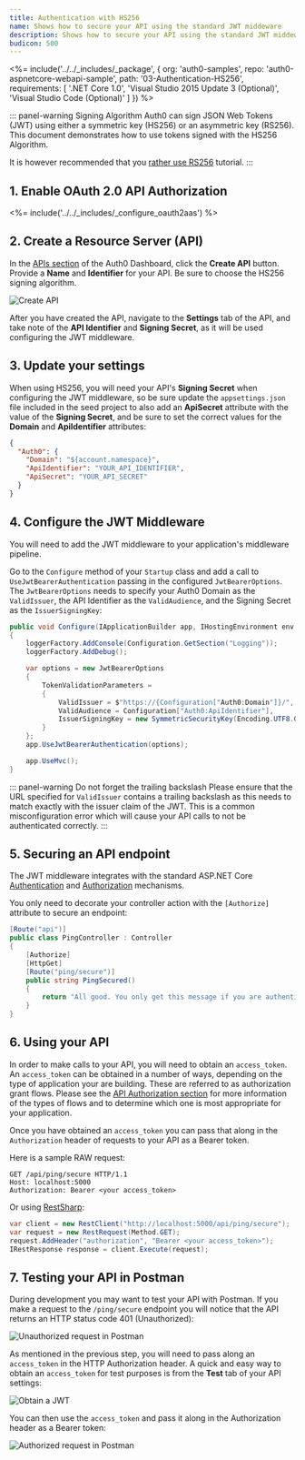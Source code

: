 ```yaml
---
title: Authentication with HS256
name: Shows how to secure your API using the standard JWT middeware
description: Shows how to secure your API using the standard JWT middeware
budicon: 500
---
```


<%= include('../../_includes/_package', {
  org: 'auth0-samples',
  repo: 'auth0-aspnetcore-webapi-sample',
  path: '03-Authentication-HS256',
  requirements: [
    '.NET Core 1.0',
    'Visual Studio 2015 Update 3 (Optional)',
    'Visual Studio Code (Optional)'
  ]
}) %>

::: panel-warning Signing Algorithm
Auth0 can sign JSON Web Tokens (JWT) using either a symmetric key (HS256) or an asymmetric key (RS256). This document demonstrates how to use tokens signed with the HS256 Algorithm. 

It is however recommended that you [rather use RS256](/quickstart/backend/aspnet-core-webapi/01-authentication) tutorial.
:::

## 1. Enable OAuth 2.0 API Authorization

<%= include('../../_includes/_configure_oauth2aas') %>

## 2. Create a Resource Server (API)

In the [APIs section]("${manage_url}/#/apis) of the Auth0 Dashboard, click the **Create API** button. Provide a **Name** and **Identifier** for your API. Be sure to choose the HS256 signing algorithm.

![Create API](/media/articles/server-apis/aspnet-core-webapi/create-api-hs256.png)

After you have created the API, navigate to the **Settings** tab of the API, and take note of the **API Identifier** and **Signing Secret**, as it will be used configuring the JWT middleware.

## 3. Update your settings

When using HS256, you will need your API's **Signing Secret** when configuring the JWT middleware, so be sure update the `appsettings.json` file included in the seed project to also add an **ApiSecret** attribute with the value of the **Signing Secret**, and be sure to set the correct values for the **Domain** and **ApiIdentifier** attributes:

```json
{
  "Auth0": {
    "Domain": "${account.namespace}",
    "ApiIdentifier": "YOUR_API_IDENTIFIER",
    "ApiSecret": "YOUR_API_SECRET"
  }
}
```

## 4. Configure the JWT Middleware

You will need to add the JWT middleware to your application's middleware pipeline.

Go to the `Configure` method of your `Startup` class and add a call to `UseJwtBearerAuthentication` passing in the configured `JwtBearerOptions`. The `JwtBearerOptions` needs to specify your Auth0 Domain as the `ValidIssuer`, the API Identifier as the `ValidAudience`, and the Signing Secret as the `IssuerSigningKey`:

```csharp
public void Configure(IApplicationBuilder app, IHostingEnvironment env, ILoggerFactory loggerFactory)
{
    loggerFactory.AddConsole(Configuration.GetSection("Logging"));
    loggerFactory.AddDebug();

    var options = new JwtBearerOptions
    {
        TokenValidationParameters =
        {
            ValidIssuer = $"https://{Configuration["Auth0:Domain"]}/",
            ValidAudience = Configuration["Auth0:ApiIdentifier"],
            IssuerSigningKey = new SymmetricSecurityKey(Encoding.UTF8.GetBytes(Configuration["Auth0:ApiSecret"]))
        }
    };
    app.UseJwtBearerAuthentication(options);

    app.UseMvc();
}
```

::: panel-warning Do not forget the trailing backslash
Please ensure that the URL specified for `ValidIssuer` contains a trailing backslash as this needs to match exactly with the issuer claim of the JWT. This is a common misconfiguration error which will cause your API calls to not be authenticated correctly.
:::

## 5. Securing an API endpoint

The JWT middleware integrates with the standard ASP.NET Core [Authentication](https://docs.microsoft.com/en-us/aspnet/core/security/authentication/) and [Authorization](https://docs.microsoft.com/en-us/aspnet/core/security/authorization/) mechanisms.

You only need to decorate your controller action with the `[Authorize]` attribute to secure an endpoint:

```csharp
[Route("api")]
public class PingController : Controller
{
    [Authorize]
    [HttpGet]
    [Route("ping/secure")]
    public string PingSecured()
    {
        return "All good. You only get this message if you are authenticated.";
    }
}
```

## 6. Using your API

In order to make calls to your API, you will need to obtain an `access_token`. An `access_token` can be obtained in a number of ways, depending on the type of application your are building. These are referred to as authorization grant flows. Please see the [API Authorization section](/api-auth) for more information of the types of flows and to determine which one is most appropriate for your application.

Once you have obtained an `access_token` you can pass that along in the `Authorization` header of requests to your API as a Bearer token.

Here is a sample RAW request:

```text
GET /api/ping/secure HTTP/1.1
Host: localhost:5000
Authorization: Bearer <your access_token>
```

Or using [RestSharp](http://restsharp.org/):

```csharp
var client = new RestClient("http://localhost:5000/api/ping/secure");
var request = new RestRequest(Method.GET);
request.AddHeader("authorization", "Bearer <your access_token>");
IRestResponse response = client.Execute(request);
```

## 7. Testing your API in Postman

During development you may want to test your API with Postman. If you make a request to the `/ping/secure` endpoint you will notice that the API returns an HTTP status code 401 (Unauthorized):

![Unauthorized request in Postman](/media/articles/server-apis/aspnet-core-webapi/postman-not-authorized.png)

As mentioned in the previous step, you will need to pass along an `access_token` in the HTTP Authorization header. A quick and easy way to obtain an `access_token` for test purposes is from the __Test__ tab of your API settings: 

![Obtain a JWT](/media/articles/server-apis/aspnet-core-webapi/request-access-token.png)

You can then use the `access_token` and pass it along in the Authorization header as a Bearer token:

![Authorized request in Postman](/media/articles/server-apis/aspnet-core-webapi/postman-authorized.png)
